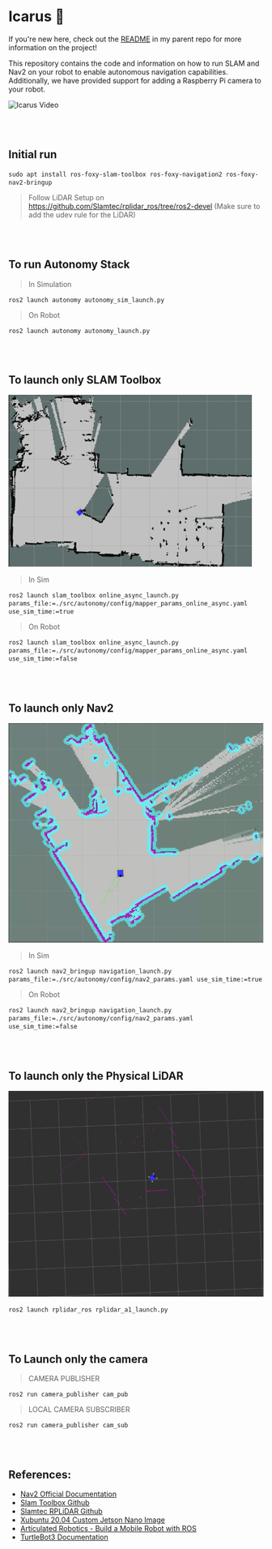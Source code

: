 # Icarus 🪽

If you're new here, check out the [README](https://github.com/Ikaros-Robotics/icarus_pi) in my parent repo for more information on the project! 

This repository contains the code and information on how to run SLAM and Nav2 on your robot to enable autonomous navigation capabilities. Additionally, we have provided support for adding a Raspberry Pi camera to your robot.

![Icarus Video](https://github.com/steelgit/icarus_pi/blob/master/docs/Icarus_Video.gif "Video of Icarus Operating Autonomously")

<br />
<br />

## Initial run

    sudo apt install ros-foxy-slam-toolbox ros-foxy-navigation2 ros-foxy-nav2-bringup

>Follow LiDAR Setup on https://github.com/Slamtec/rplidar_ros/tree/ros2-devel (Make sure to add the udev rule for the LiDAR)

<br />
<br />

## To run Autonomy Stack

>In Simulation

    ros2 launch autonomy autonomy_sim_launch.py

>On Robot

    ros2 launch autonomy autonomy_launch.py

<br />
<br />


## To launch only SLAM Toolbox

![Icarus SLAM](Pictures/slam_toolbox_map.png "Icarus SLAM Map")

>In Sim
    
    ros2 launch slam_toolbox online_async_launch.py params_file:=./src/autonomy/config/mapper_params_online_async.yaml use_sim_time:=true

>On Robot

    ros2 launch slam_toolbox online_async_launch.py params_file:=./src/autonomy/config/mapper_params_online_async.yaml use_sim_time:=false

<br />
<br />


## To launch only Nav2

![Icarus NAV2](Pictures/nav2_costmap.png "Icarus Nav2 Costmap")

>In Sim

    ros2 launch nav2_bringup navigation_launch.py params_file:=./src/autonomy/config/nav2_params.yaml use_sim_time:=true

>On Robot

    ros2 launch nav2_bringup navigation_launch.py params_file:=./src/autonomy/config/nav2_params.yaml use_sim_time:=false

<br />
<br />


## To launch only the Physical LiDAR

![Icarus LiDAR Laser Scan](Pictures/laser_scan.png "Icarus Laser Scan")
    
    ros2 launch rplidar_ros rplidar_a1_launch.py

<br />
<br />

## To Launch only the camera

>CAMERA PUBLISHER

    ros2 run camera_publisher cam_pub

>LOCAL CAMERA SUBSCRIBER

    ros2 run camera_publisher cam_sub

<br />
<br />

## References:

- [Nav2 Official Documentation](https://docs.nav2.org/)
- [Slam Toolbox Github](https://github.com/SteveMacenski/slam_toolbox)
- [Slamtec RPLiDAR Github](https://github.com/Slamtec/rplidar_ros)
- [Xubuntu 20.04 Custom Jetson Nano Image](https://forums.developer.nvidia.com/t/xubuntu-20-04-focal-fossa-l4t-r32-3-1-custom-image-for-the-jetson-nano/121768?page=7)
- [Articulated Robotics - Build a Mobile Robot with ROS](https://articulatedrobotics.xyz/tutorials/mobile-robot/project-overview)
- [TurtleBot3 Documentation](https://emanual.robotis.com/docs/en/platform/turtlebot3/overview/#turtlebot3)

